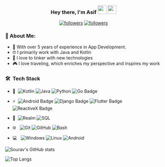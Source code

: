 <h3 align="center">Hey there, I'm Asif <img src="https://media.giphy.com/media/hvRJCLFzcasrR4ia7z/giphy.gif" width="28"> <img src="https://emojis.slackmojis.com/emojis/images/1531849430/4246/blob-sunglasses.gif?1531849430" width="28"/></h3>

<p align="center">
  <a href="https://github.com/sohanzz"><img alt="followers" title="Follow me on Github" src="https://img.shields.io/github/followers/esarve?label=Github&logo=github&style=for-the-badge"/></a>
  <a href="https://www.linkedin.com/in/asifahmedsohan/"><img alt="followers" title="Linked In" src="https://img.shields.io/badge/LinkedIn-0077B5?style=for-the-badge&logo=linkedin&logoColor=white"/></a>
</p>

### 🤵 About Me:
- 🏦 With over 5 years of experience in App Development.
- 🤓 I primarily work with Java and Kotlin
- 🌱 I love to tinker with new technologies 
- 🎮 I love traveling, which enriches my perspective and inspires my work

<h3> 🛠 &nbsp;Tech Stack</h3>

- :space_invader:&nbsp;
  ![Kotlin](https://img.shields.io/badge/Kotlin-8048c5?style=for-the-badge&logo=Kotlin&logoColor=white)
  ![Java](https://img.shields.io/badge/Java-316192?style=for-the-badge&logo=java&logoColor=white) 
  ![Python](https://img.shields.io/badge/Python-14354C?style=for-the-badge&logo=python&logoColor=white)
  ![Go Badge](https://img.shields.io/badge/Go-00ADD8?logo=go&logoColor=fff&style=for-the-badge)
  
- ⚡&nbsp;
  ![Android Badge](https://img.shields.io/badge/Android-34A853?logo=android&logoColor=fff&style=for-the-badge)
  ![Django Badge](https://img.shields.io/badge/Django-092E20?logo=django&logoColor=fff&style=for-the-badge)
  ![Flutter Badge](https://img.shields.io/badge/Flutter-02569B?logo=flutter&logoColor=fff&style=for-the-badge)
  ![ReactiveX Badge](https://img.shields.io/badge/ReactiveX-B7178C?logo=reactivex&logoColor=fff&style=for-the-badge)

- 📂&nbsp;
  ![Realm](https://img.shields.io/badge/RealmDB-0c1e27?style=for-the-badge&logo=realm&logoColor=white)
  ![SQL](https://img.shields.io/badge/SQLite-006ec0?style=for-the-badge&logo=sqlite&logoColor=white)
- 🌐 &nbsp;
  ![Git](https://img.shields.io/badge/Git-F05032?style=for-the-badge&logo=git&logoColor=white)
  ![GitHub](https://img.shields.io/badge/GitHub-100000?style=for-the-badge&logo=github&logoColor=white)
  ![Bash](https://img.shields.io/badge/Shell_Script-121011?style=for-the-badge&logo=gnu-bash&logoColor=white)
- 💻 &nbsp;
  ![Windows](https://img.shields.io/badge/Windows-0078D6?style=for-the-badge&logo=windows&logoColor=white)
  ![Linux](https://img.shields.io/badge/Linux-000000?style=for-the-badge&logo=linux&logoColor=white)
  ![Android](https://img.shields.io/badge/Android-3ddb84?style=for-the-badge&logo=android&logoColor=white)

![Sourav's GitHub stats](https://github-readme-stats.vercel.app/api?username=sohanzz&show_icons=true&theme=tokyonight)&nbsp;

![Top Langs](https://github-readme-stats.vercel.app/api/top-langs/?username=sohanzz&layout=compact)
